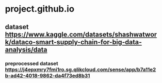 # project.github.io
## dataset               https://www.kaggle.com/datasets/shashwatwork/dataco-smart-supply-chain-for-big-data-analysis/data
### preprocessed dataset https://j4epxmry7fmi1ro.sg.qlikcloud.com/sense/app/b7a11e2b-ad42-4018-9862-da4f73ed8b31
